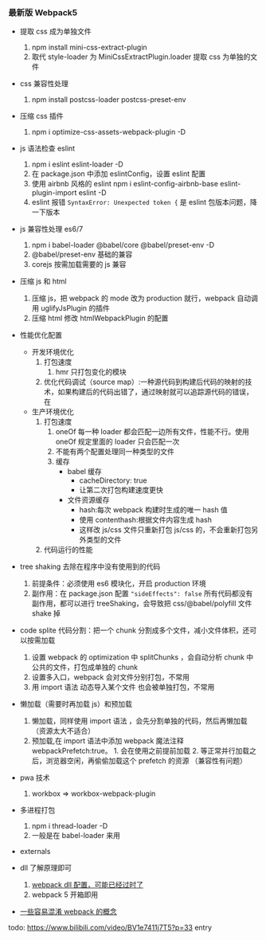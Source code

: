 ### 最新版 Webpack5

- 提取 css 成为单独文件

  1. npm install mini-css-extract-plugin
  2. 取代 style-loader 为 MiniCssExtractPlugin.loader 提取 css 为单独的文件

- css 兼容性处理

  1. npm install postcss-loader postcss-preset-env

- 压缩 css 插件

  1. npm i optimize-css-assets-webpack-plugin -D

- js 语法检查 eslint

  1. npm i eslint eslint-loader -D
  2. 在 package.json 中添加 eslintConfig，设置 eslint 配置
  3. 使用 airbnb 风格的 eslint npm i eslint-config-airbnb-base eslint-plugin-import eslint -D
  4. eslint 报错 `SyntaxError: Unexpected token {` 是 eslint 包版本问题，降一下版本

- js 兼容性处理 es6/7

  1. npm i babel-loader @babel/core @babel/preset-env -D
  2. @babel/preset-env 基础的兼容
  3. corejs 按需加载需要的 js 兼容

- 压缩 js 和 html

  1. 压缩 js，把 webpack 的 mode 改为 production 就行，webpack 自动调用 uglifyJsPlugin 的插件
  2. 压缩 html 修改 htmlWebpackPlugin 的配置

- 性能优化配置
  - 开发环境优化
    1. 打包速度
       1. hmr 只打包变化的模块
    1. 优化代码调试（source map）:一种源代码到构建后代码的映射的技术，如果构建后的代码出错了，通过映射就可以追踪源代码的错误，在
  - 生产环境优化
    1. 打包速度
       1. oneOf 每一种 loader 都会匹配一边所有文件，性能不行。使用 oneOf 规定里面的 loader 只会匹配一次
       2. 不能有两个配置处理同一种类型的文件
       3. 缓存
          - babel 缓存
            - cacheDirectory: true
            - 让第二次打包构建速度更快
          - 文件资源缓存
            - hash:每次 webpack 构建时生成的唯一 hash 值
            - 使用 contenthash:根据文件内容生成 hash
            - 这样改 js/css 文件只重新打包 js/css 的，不会重新打包另外类型的文件
    2. 代码运行的性能
- tree shaking 去除在程序中没有使用到的代码
  1. 前提条件：必须使用 es6 模块化，开启 production 环境
  2. 副作用：在 package.json 配置 `"sideEffects": false` 所有代码都没有副作用，都可以进行 treeShaking，会导致把 css/@babel/polyfill 文件 shake 掉
- code splite 代码分割：把一个 chunk 分割成多个文件，减小文件体积，还可以按需加载

  1. 设置 webpack 的 optimization 中 splitChunks ，会自动分析 chunk 中公共的文件，打包成单独的 chunk
  2. 设置多入口，webpack 会对文件分别打包，不常用
  3. 用 import 语法 动态导入某个文件 也会被单独打包，不常用

- 懒加载（需要时再加载 js）和预加载

  1. 懒加载，同样使用 import 语法 ，会先分割单独的代码，然后再懒加载（资源太大不适合）
  2. 预加载,在 import 语法中添加 webpack 魔法注释 webpackPrefetch:true。 1. 会在使用之前提前加载 2. 等正常并行加载之后，浏览器空闲，再偷偷加载这个 prefetch 的资源 （兼容性有问题）

- pwa 技术
  1. workbox => workbox-webpack-plugin
- 多进程打包
  1. npm i thread-loader -D
  2. 一般是在 babel-loader 来用
- externals

- dll 了解原理即可

  1. [webpack dll 配置，可能已经过时了](https://juejin.im/post/5d8aac8fe51d4578477a6699)
  2. webpack 5 开箱即用

- [一些容易混淆 webpack 的概念](https://juejin.im/post/5cede821f265da1bbd4b5630)

todo: https://www.bilibili.com/video/BV1e7411j7T5?p=33 entry
